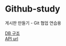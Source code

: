 # Github-study
게시판 만들기 - Git 협업 연습용

[DB 구조](https://github.com/KDT-HotSix/Github-study/wiki/DB-%EA%B5%AC%EC%A1%B0)<br>
[API url](https://github.com/KDT-HotSix/Github-study/wiki/API)

